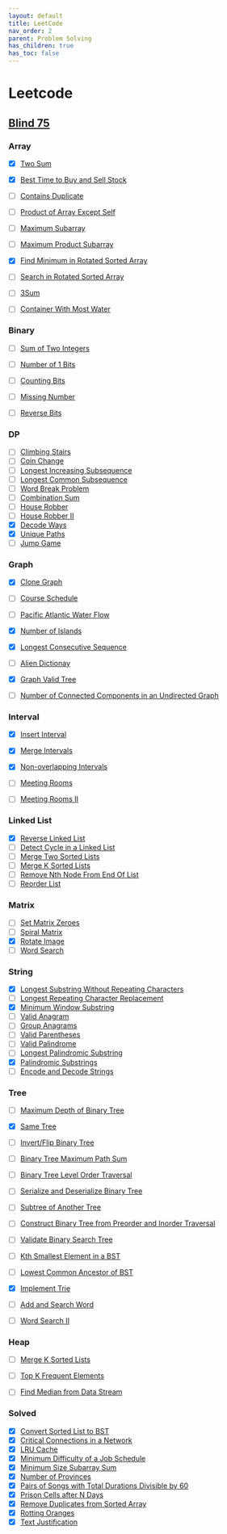 ```yaml
---
layout: default
title: LeetCode
nav_order: 2
parent: Problem Solving
has_children: true
has_toc: false
---
```


# Leetcode

## [Blind 75](https://www.teamblind.com/post/New-Year-Gift---Curated-List-of-Top-100-LeetCode-Questions-to-Save-Your-Time-OaM1orEU)

### Array

 - [x] [Two Sum](two-sum)
 - [x] [Best Time to Buy and Sell Stock](best-time-to-buy-and-sell-stock)
 - [ ] [Contains Duplicate](contains-duplicate)
 - [ ] [Product of Array Except Self](product-of-array-except-self)
 - [ ] [Maximum Subarray](maximum-subarray)
 - [ ] [Maximum Product Subarray](maximum-product-subarray)
 - [x] [Find Minimum in Rotated Sorted Array](find-minimum-in-rotated-sorted-array)
 - [ ] [Search in Rotated Sorted Array](search-in-rotated-sorted-array)
 - [ ] [3Sum](3sum)
 - [ ] [Container With Most Water](container-with-most-water)


### Binary

 - [ ] [Sum of Two Integers](sum-of-two-integers)
 - [ ] [Number of 1 Bits](number-of-1-bits)
 - [ ] [Counting Bits](counting-bits)
 - [ ] [Missing Number](missing-number)
 - [ ] [Reverse Bits](reverse-bits)


### DP

 - [ ] [Climbing Stairs](climbing-stairs)
 - [ ] [Coin Change](coin-change)
 - [ ] [Longest Increasing Subsequence](longest-increasing-subsequence)
 - [ ] [Longest Common Subsequence](longest-common-subsequence)
 - [ ] [Word Break Problem](word-break-problem)
 - [ ] [Combination Sum](combination-sum)
 - [ ] [House Robber](house-robber)
 - [ ] [House Robber II](house-robber-ii)
 - [x] [Decode Ways](decode-ways)
 - [x] [Unique Paths](unique-paths)
 - [ ] [Jump Game](jump-game)

### Graph

 - [x] [Clone Graph](clone-graph)
 - [ ] [Course Schedule](course-schedule)
 - [ ] [Pacific Atlantic Water Flow](pacific-atlantic-water-flow)
 - [x] [Number of Islands](number-of-islands)
 - [x] [Longest Consecutive Sequence](longest-consecutive-sequence)
 - [ ] [Alien Dictionay](alien-dictionay)
 - [x] [Graph Valid Tree](graph-valid-tree)
 - [ ] [Number of Connected Components in an Undirected Graph](number-of-connected-components-in-an-undirected-graph)


### Interval

 - [x] [Insert Interval](insert-interval)
 - [x] [Merge Intervals](merge-intervals)
 - [x] [Non-overlapping Intervals](non-overlapping-intervals)
 - [ ] [Meeting Rooms](meeting-rooms)
 - [ ] [Meeting Rooms II](meeting-rooms-ii)


### Linked List

 - [x] [Reverse Linked List](reverse-linked-list)
 - [ ] [Detect Cycle in a Linked List](detect-cycle-in-a-linked-list)
 - [ ] [Merge Two Sorted Lists](merge-two-sorted-lists)
 - [ ] [Merge K Sorted Lists](merge-k-sorted-lists)
 - [ ] [Remove Nth Node From End Of List](remove-nth-node-from-end-of-list)
 - [ ] [Reorder List](reorder-list)

### Matrix

 - [ ] [Set Matrix Zeroes](set-matrix-zeroes)
 - [ ] [Spiral Matrix](spiral-matrix)
 - [x] [Rotate Image](rotate-image)
 - [ ] [Word Search](word-search)

### String

 - [x] [Longest Substring Without Repeating Characters](longest-substring-without-repeating-characters)
 - [ ] [Longest Repeating Character Replacement](longest-repeating-character-replacement)
 - [x] [Minimum Window Substring](minimum-window-substring)
 - [ ] [Valid Anagram](valid-anagram)
 - [ ] [Group Anagrams](group-anagrams)
 - [ ] [Valid Parentheses](valid-parentheses)
 - [ ] [Valid Palindrome](valid-palindrome)
 - [ ] [Longest Palindromic Substring](longest-palindromic-substring)
 - [x] [Palindromic Substrings](palindromic-substrings)
 - [ ] [Encode and Decode Strings](encode-and-decode-strings)

### Tree

 - [ ] [Maximum Depth of Binary Tree](maximum-depth-of-binary-tree)
 - [x] [Same Tree](same-tree)
 - [ ] [Invert/Flip Binary Tree](invert-flip-binary-tree)
 - [ ] [Binary Tree Maximum Path Sum](binary-tree-maximum-path-sum)
 - [ ] [Binary Tree Level Order Traversal](binary-tree-level-order-traversal)
 - [ ] [Serialize and Deserialize Binary Tree](serialize-and-deserialize-binary-tree)
 - [ ] [Subtree of Another Tree](subtree-of-another-tree)
 - [ ] [Construct Binary Tree from Preorder and Inorder Traversal](construct-binary-tree-from-preorder-and-inorder-traversal)
 - [ ] [Validate Binary Search Tree](validate-binary-search-tree)
 - [ ] [Kth Smallest Element in a BST](kth-smallest-element-in-a-bst)
 - [ ] [Lowest Common Ancestor of BST](lowest-common-ancestor-of-bst)
 - [x] [Implement Trie](implement-trie)
 - [ ] [Add and Search Word](add-and-search-word)
 - [ ] [Word Search II](word-search-ii)


### Heap

 - [ ] [Merge K Sorted Lists](merge-k-sorted-lists)
 - [ ] [Top K Frequent Elements](top-k-frequent-elements)
 - [ ] [Find Median from Data Stream](find-median-from-data-stream)


### Solved

 - [x] [Convert Sorted List to BST](convert-sorted-list-to-bst)
 - [x] [Critical Connections in a Network](critical-connections-in-a-network)
 - [x] [LRU Cache](lru-cache)
 - [x] [Minimum Difficulty of a Job Schedule](minimum-difficulty-of-a-job-schedule)
 - [x] [Minimum Size Subarray Sum](minimum-size-subarray-sum)
 - [x] [Number of Provinces](number-of-provinces)
 - [x] [Pairs of Songs with Total Durations Divisible by 60](pairs-of-songs-with-total-durations-divisible-by-60)
 - [x] [Prison Cells after N Days](prison-cells-after-n-days)
 - [x] [Remove Duplicates from Sorted Array](remove-duplicates-from-sorted-array)
 - [x] [Rotting Oranges](rotting-oranges)
 - [x] [Text Justification](text-justification)
